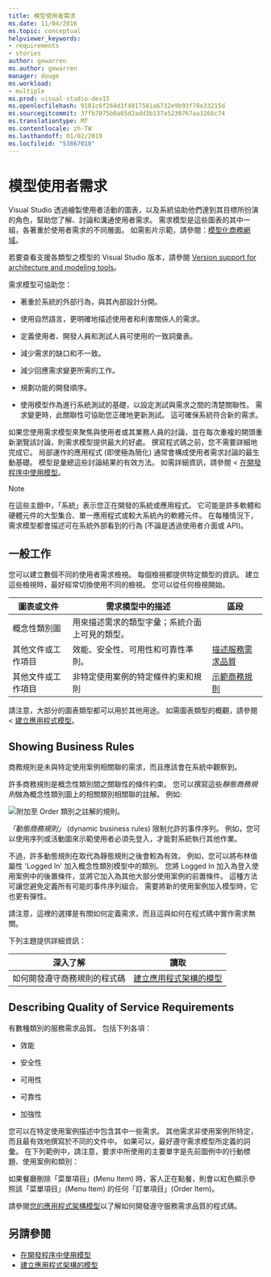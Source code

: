 ```yaml
---
title: 模型使用者需求
ms.date: 11/04/2016
ms.topic: conceptual
helpviewer_keywords:
- requirements
- stories
author: gewarren
ms.author: gewarren
manager: douge
ms.workload:
- multiple
ms.prod: visual-studio-dev15
ms.openlocfilehash: 9101c6f264d3f4017581a6732e9b93f78e33215d
ms.sourcegitcommit: 37fb7075b0a65d2add3b137a5230767aa3266c74
ms.translationtype: MT
ms.contentlocale: zh-TW
ms.lasthandoff: 01/02/2019
ms.locfileid: "53867010"
---
```

# <a name="model-user-requirements"></a>模型使用者需求

Visual Studio 透過繪製使用者活動的圖表，以及系統協助他們達到其目標所扮演的角色，幫助您了解、討論和溝通使用者需求。 需求模型是這些圖表的其中一組，各著重於使用者需求的不同層面。 如需影片示範，請參閱：[模型化商務網域](https://channel9.msdn.com/blogs/clinted/uml-with-vs-2010-part-3-modeling-the-business-domain)。

若要查看支援各類型之模型的 Visual Studio 版本，請參閱 [Version support for architecture and modeling tools](../modeling/what-s-new-for-design-in-visual-studio.md#VersionSupport)。

需求模型可協助您：

- 著重於系統的外部行為，與其內部設計分開。

- 使用自然語言，更明確地描述使用者和利害關係人的需求。

- 定義使用者、開發人員和測試人員可使用的一致詞彙表。

- 減少需求的缺口和不一致。

- 減少回應需求變更所需的工作。

- 規劃功能的開發順序。

- 使用模型作為進行系統測試的基礎，以設定測試與需求之間的清楚關聯性。 需求變更時，此關聯性可協助您正確地更新測試。 這可確保系統符合新的需求。

如果您使用需求模型來聚焦與使用者或其業務人員的討論，並在每次重複的開頭重新瀏覽該討論，則需求模型提供最大的好處。 撰寫程式碼之前，您不需要詳細地完成它。 局部運作的應用程式 (即使極為簡化) 通常會構成使用者需求討論的最生動基礎。 模型是彙總這些討論結果的有效方法。 如需詳細資訊，請參閱 <<c0> [ 在開發程序中使用模型](../modeling/use-models-in-your-development-process.md)。

> [!NOTE]
> 在這些主題中，「系統」表示您正在開發的系統或應用程式。 它可能是許多軟體和硬體元件的大型集合、單一應用程式或較大系統內的軟體元件。 在每種情況下，需求模型都會描述可在系統外部看到的行為 (不論是透過使用者介面或 API)。

## <a name="common-tasks"></a>一般工作

您可以建立數個不同的使用者需求檢視。  每個檢視都提供特定類型的資訊。  建立這些檢視時，最好經常切換使用不同的檢視。 您可以從任何檢視開始。

|圖表或文件|需求模型中的描述|區段|
|-|-|-|
|概念性類別圖|用來描述需求的類型字彙；系統介面上可見的類型。||
|其他文件或工作項目|效能、安全性、可用性和可靠性準則。|[描述服務需求品質](#QoSRequirements)|
|其他文件或工作項目|非特定使用案例的特定條件約束和規則|[示範商務規則](#BusinessRules)|

請注意，大部分的圖表類型都可以用於其他用途。 如需圖表類型的概觀，請參閱 <<c0> [ 建立應用程式模型](../modeling/create-models-for-your-app.md)。

##  <a name="BusinessRules"></a> Showing Business Rules

商務規則是未與特定使用案例相關聯的需求，而且應該會在系統中觀察到。

許多商務規則是概念性類別間之關聯性的條件約束。 您可以撰寫這些*靜態商務規則*做為概念性類別圖上的相關類別相關聯的註解。 例如: 

![附加至 Order 類別之註解的規則。](../modeling/media/uml_reqmcd2.png)

*「動態商務規則」* (dynamic business rules) 限制允許的事件序列。 例如，您可以使用序列或活動圖來示範使用者必須先登入，才能對系統執行其他作業。

不過，許多動態規則在取代為靜態規則之後會較為有效。 例如，您可以將布林值屬性 'Logged In' 加入概念性類別模型中的類別。 您將 Logged In 加入為登入使用案例中的後置條件，並將它加入為其他大部分使用案例的前置條件。 這種方法可讓您避免定義所有可能的事件序列組合。 需要將新的使用案例加入模型時，它也更有彈性。

請注意，這裡的選擇是有關如何定義需求，而且這與如何在程式碼中實作需求無關。

下列主題提供詳細資訊：

|深入了解|讀取|
|-|-|
|如何開發遵守商務規則的程式碼|[建立應用程式架構的模型](../modeling/model-your-app-s-architecture.md)|

##  <a name="QoSRequirements"></a> Describing Quality of Service Requirements

有數種類別的服務需求品質。 包括下列各項：

-   效能

-   安全性

-   可用性

-   可靠性

-   加強性

您可以在特定使用案例描述中包含其中一些需求。 其他需求非使用案例所特定，而且最有效地撰寫於不同的文件中。 如果可以，最好遵守需求模型所定義的詞彙。 在下列範例中，請注意，要求中所使用的主要單字是先前圖例中的行動標題、使用案例和類別：

如果餐廳刪除「菜單項目」(Menu Item) 時，客人正在點餐，則會以紅色顯示參照該「菜單項目」(Menu Item) 的任何「訂單項目」(Order Item)。

請參閱[您的應用程式架構模型](../modeling/model-your-app-s-architecture.md)以了解如何開發遵守服務需求品質的程式碼。

## <a name="see-also"></a>另請參閱

- [在開發程序中使用模型](../modeling/use-models-in-your-development-process.md)
- [建立應用程式架構的模型](../modeling/model-your-app-s-architecture.md)

